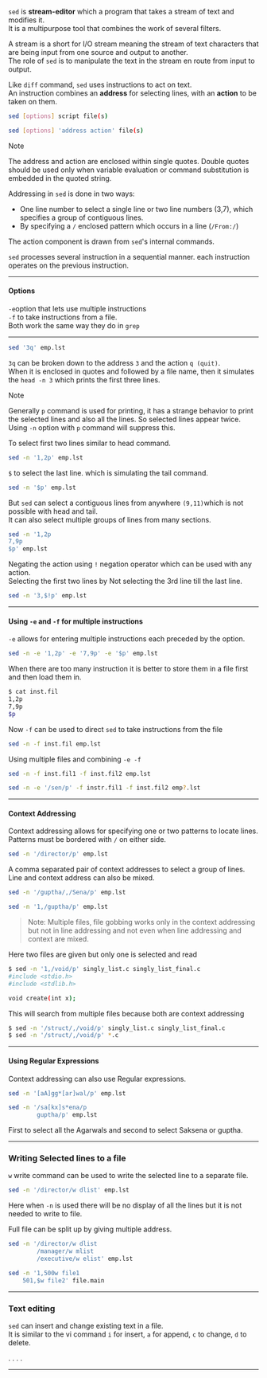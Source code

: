 
`sed` is **stream-editor** which a program that takes a stream of text and modifies it.     
It is a multipurpose tool that combines the work of several filters.   

A stream is a short for I/O stream meaning the stream of text characters that are being input from one source and output to another.      
The role of `sed` is to manipulate the text in the stream en route from input to output.     

Like `diff` command, `sed` uses instructions to act on text.     
An instruction combines an **address** for selecting lines, with an **action** to be taken on them.  

```bash {frame="none"}
sed [options] script file(s)

sed [options] 'address action' file(s)
```

> [!note]
> The address and action are enclosed within single quotes.
> Double quotes should be used only when variable evaluation or command substitution is embedded in the quoted string.

Addressing in `sed` is done in two ways:
* One line number to select a single line or two line numbers (3,7), which specifies a group of contiguous lines. 
* By specifying a `/` enclosed pattern which occurs in a line (`/From:/`)

The action component is drawn from `sed`'s internal commands.

`sed` processes several instruction in a sequential manner. each instruction operates on the previous instruction.

___

#### Options
`-e`option that lets use multiple instructions       
`-f` to take instructions from a file.      
Both work the same way they do in `grep`

____

```bash {frame="none"}
sed '3q' emp.lst
```
`3q` can be broken down to the address `3` and the action `q (quit)`.      
When it is enclosed in quotes and followed by  a file name, then it simulates the `head -n 3` which prints the first three lines.

> [!note]
> Generally `p` command is used for printing, it has a strange behavior to print the selected lines and also all the lines. So selected lines appear twice.      
> Using `-n` option with `p` command will suppress this. 


To select first two lines similar to head command.
```bash {frame="none"}
sed -n '1,2p' emp.lst
```


`$` to select the last line. which is simulating the tail command.
```bash {frame="none"}
sed -n '$p' emp.lst
```

But `sed` can select a contiguous lines from anywhere `(9,11)`which is not possible with head and tail.     
It can also select multiple groups of lines from many sections.
```bash {frame="none"}
sed -n '1,2p 
7,9p 
$p' emp.lst
```


Negating the action using `!` negation operator which can be used with any action.      
Selecting the first two lines by Not selecting the 3rd line till the last line.
```bash {frame="none"}
sed -n '3,$!p' emp.lst
```


___

#### Using `-e` and `-f` for multiple instructions

`-e` allows for entering multiple instructions each preceded by the option.
```bash {frame="none"}
sed -n -e '1,2p' -e '7,9p' -e '$p' emp.lst
```

When there are too many instruction it is better to store them in a file first and then load them in.
```bash {frame="none"}
$ cat inst.fil
1,2p
7,9p
$p
```
Now `-f` can be used to direct `sed` to take instructions from the file
```bash {frame="none"}
sed -n -f inst.fil emp.lst
```

Using multiple files and combining `-e -f`
```bash {frame="none"}
sed -n -f inst.fil1 -f inst.fil2 emp.lst

sed -n -e '/sen/p' -f instr.fil1 -f inst.fil2 emp?.lst
```

___

#### Context Addressing

Context addressing allows for specifying one or two patterns to locate lines. Patterns must be bordered with `/` on either side.
```bash {frame="none"}
sed -n '/director/p' emp.lst
```
A comma separated pair of context addresses to select a group of lines. Line and context address can also be mixed.
```bash {frame="none"}
sed -n '/guptha/,/Sena/p' emp.lst

sed -n '1,/guptha/p' emp.lst
```

> Note: Multiple files, file gobbing works only in the context addressing but not in line addressing and not even when line addressing and context are mixed.

Here two files are given but only one is selected and read
```bash {frame="none"}
$ sed -n '1,/void/p' singly_list.c singly_list_final.c 
#include <stdio.h>
#include <stdlib.h>

void create(int x);
```

This will search from multiple files because both are context addressing
```bash {frame="none"}
$ sed -n '/struct/,/void/p' singly_list.c singly_list_final.c 
$ sed -n '/struct/,/void/p' *.c
```

___

#### Using Regular Expressions

Context addressing can also use Regular expressions.
```bash {frame="none"}
sed -n '[aA]gg*[ar]wal/p' emp.lst

sed -n '/sa[kx]s*ena/p
		guptha/p' emp.lst
```
First to select all the Agarwals and second to select Saksena or guptha.


____


### Writing Selected lines to a file

`w` write command can be used to write the selected line to a separate file.
```bash {frame="none"}
sed -n '/director/w dlist' emp.lst 
```
Here when `-n` is used there will be no display of all the lines but it is not needed to write to file.    

Full file can be split up by giving multiple address.
```bash {frame="none"}
sed -n '/director/w dlist
		/manager/w mlist
		/executive/w elist' emp.lst

sed -n '1,500w file1
	501,$w file2' file.main
```


____

### Text editing

`sed` can insert and change existing text in a file.    
It is similar to the vi command `i` for insert, `a` for append, `c` to change, `d` to delete.

.
.
.
.

___